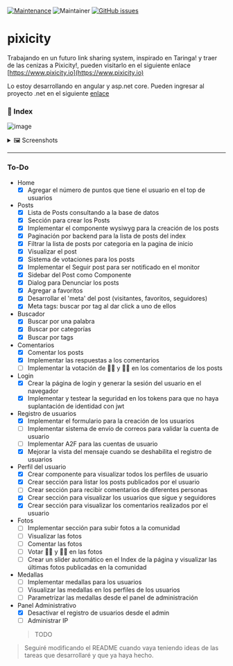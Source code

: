 [![Maintenance](https://img.shields.io/badge/Maintained%3F-yes-green.svg)](https://github.com/NESTicle/pixicity/graphs/commit-activity)
![Maintainer](https://img.shields.io/badge/maintainer-NESTicle-blue)
[![GitHub issues](https://img.shields.io/github/issues/NESTicle/pixicity.svg)](https://GitHub.com/NESTicle/pixicity/issues/)

# pixicity
Trabajando en un futuro link sharing system, inspirado en Taringa! y traer de las cenizas a Pixicity!, pueden visitarlo en el siguiente enlace [https://www.pixicity.io](https://www.pixicity.io)

Lo estoy desarrollando en angular y asp.net core. Pueden ingresar al proyecto .net en el siguiente [enlace](https://github.com/NESTicle/pixicity-backend)

### 📄 Index
![image](https://user-images.githubusercontent.com/1715022/161352397-60379b2d-943a-48aa-84af-18d78553f1ae.png)

<details>
  <summary>🖼️ Screenshots</summary>
  
### 🔐 Login
![image](https://user-images.githubusercontent.com/1715022/157564937-2744e258-f216-47b8-b33c-6038947eae9b.png)

### 🏚️ Registro
![image](https://user-images.githubusercontent.com/1715022/157565018-d6a53cc1-cbb8-4d8f-ba24-8feed282f77b.png)

### ➕ Crear post
![image](https://user-images.githubusercontent.com/1715022/157444548-5a256888-93f0-47e2-b6a4-626bce6d341a.png)

### 🙂 Perfil del Usuario
![image](https://user-images.githubusercontent.com/1715022/157565486-c215e0fd-eaae-4bf1-9551-ffab01cec973.png)

### 🔍️ Buscador
![Buscador](https://user-images.githubusercontent.com/1715022/152900078-a5f5daf6-914c-45a0-96f6-ba04d653c13d.png)

### 🏅 Top posts
![image](https://user-images.githubusercontent.com/1715022/153098093-db1d3959-c795-48e4-9602-4b8672c25fa4.png)

### 👀 Ver post
![image](https://user-images.githubusercontent.com/1715022/151095244-3ef898ec-2b4e-4ea8-abe5-ff9fd27aa9dd.png)

### 🧮 Dashboard
![image](https://user-images.githubusercontent.com/1715022/156478249-58ae2333-7e0a-4608-8867-b7ac0ddc2300.png)
</details>

----

### To-Do

  - Home
    - [x] Agregar el número de puntos que tiene el usuario en el top de usuarios

  - Posts 
    - [x] Lista de Posts consultando a la base de datos
    - [x] Sección para crear los Posts
    - [x] Implementar el componente wysiwyg para la creación de los posts
    - [x] Paginación por backend para la lista de posts del index
    - [x] Filtrar la lista de posts por categoria en la pagina de inicio
    - [x] Visualizar el post
    - [x] Sistema de votaciones para los posts
    - [x] Implementar el Seguir post para ser notificado en el monitor
    - [x] Sidebar del Post como Componente
    - [x] Dialog para Denunciar los posts
    - [x] Agregar a favoritos
    - [x] Desarrollar el 'meta' del post (visitantes, favoritos, seguidores)
    - [x] Meta tags: buscar por tag al dar click a uno de ellos
    
  - Buscador
    - [x] Buscar por una palabra
    - [x] Buscar por categorías
    - [x] Buscar por tags

  - Comentarios
    - [x] Comentar los posts
    - [x] Implementar las respuestas a los comentarios
    - [ ] Implementar la votación de 👍🏼 y 👎🏼 en los comentarios de los posts

  - Login
    - [x] Crear la página de login y generar la sesión del usuario en el navegador
    - [x] Implementar y testear la seguridad en los tokens para que no haya suplantación de identidad con jwt
 
  - Registro de usuarios
    - [x] Implementar el formulario para la creación de los usuarios
    - [ ] Implementar sistema de envío de correos para validar la cuenta de usuario
    - [ ] Implementar A2F para las cuentas de usuario
    - [x] Mejorar la vista del mensaje cuando se deshabilita el registro de usuarios

  - Perfil del usuario
    - [x] Crear componente para visualizar todos los perfiles de usuario
    - [x] Crear sección para listar los posts publicados por el usuario
    - [ ] Crear sección para recibir comentarios de diferentes personas
    - [x] Crear sección para visualizar los usuarios que sigue y seguidores
    - [x] Crear sección para visualizar los comentarios realizados por el usuario
    
  - Fotos
    - [ ] Implementar sección para subir fotos a la comunidad
    - [ ] Visualizar las fotos
    - [ ] Comentar las fotos
    - [ ] Votar 👍🏼 y 👎🏼 en las fotos
    - [ ] Crear un slider automático en el Index de la página y visualizar las últimas fotos publicadas en la comunidad

  - Medallas
    - [ ] Implementar medallas para los usuarios
    - [ ] Visualizar las medallas en los perfiles de los usuarios
    - [ ] Parametrizar las medallas desde el panel de administración

  - Panel Administrativo
    - [x] Desactivar el registro de usuarios desde el admin
    - [ ] Administrar IP
    > TODO

> Seguiré modificando el README cuando vaya teniendo ideas de las tareas que desarrollaré y que ya haya hecho.

